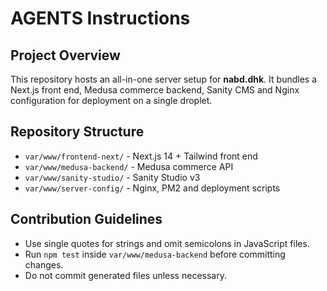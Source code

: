 # AGENTS Instructions

## Project Overview

This repository hosts an all-in-one server setup for **nabd.dhk**. It bundles a Next.js front end, Medusa commerce backend, Sanity CMS and Nginx configuration for deployment on a single droplet.

## Repository Structure

- `var/www/frontend-next/` - Next.js 14 + Tailwind front end
- `var/www/medusa-backend/` - Medusa commerce API
- `var/www/sanity-studio/` - Sanity Studio v3
- `var/www/server-config/` - Nginx, PM2 and deployment scripts

## Contribution Guidelines

- Use single quotes for strings and omit semicolons in JavaScript files.
- Run `npm test` inside `var/www/medusa-backend` before committing changes.
- Do not commit generated files unless necessary.
